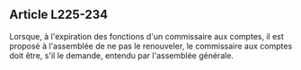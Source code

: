 Article L225-234
----
Lorsque, à l'expiration des fonctions d'un commissaire aux comptes, il est
proposé à l'assemblée de ne pas le renouveler, le commissaire aux comptes doit
être, s'il le demande, entendu par l'assemblée générale.
